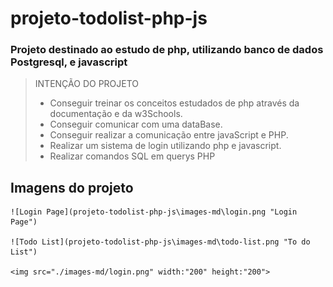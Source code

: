 # projeto-todolist-php-js

### Projeto destinado ao estudo de php, utilizando banco de dados Postgresql, e javascript

> INTENÇÃO DO PROJETO
>
> - Conseguir treinar os conceitos estudados de php através da documentação e da w3Schools.
> - Conseguir comunicar com uma dataBase.
> - Conseguir realizar a comunicação entre javaScript e PHP.
> - Realizar um sistema de login utilizando php e javascript.
> - Realizar comandos SQL em querys PHP

## Imagens do projeto

    ![Login Page](projeto-todolist-php-js\images-md\login.png "Login Page")

    ![Todo List](projeto-todolist-php-js\images-md\todo-list.png "To do List")

    <img src="./images-md/login.png" width:"200" height:"200">
